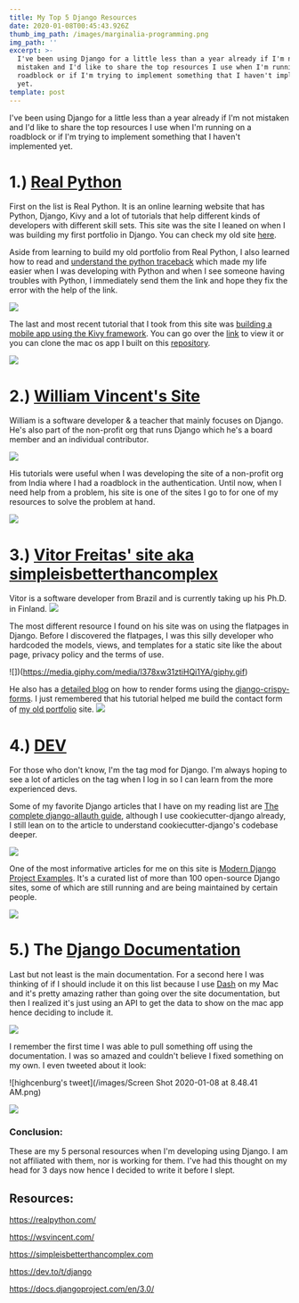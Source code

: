 ```yaml
---
title: My Top 5 Django Resources
date: 2020-01-08T00:45:43.926Z
thumb_img_path: /images/marginalia-programming.png
img_path: ''
excerpt: >-
  I've been using Django for a little less than a year already if I'm not
  mistaken and I'd like to share the top resources I use when I'm running on a
  roadblock or if I'm trying to implement something that I haven't implemented
  yet.
template: post
---
```

I've been using Django for a little less than a year already if I'm not mistaken and I'd like to share the top resources I use when I'm running on a roadblock or if I'm trying to implement something that I haven't implemented yet.

# 1.) [Real Python](https://realpython.com/)

First on the list is Real Python. It is an online learning website that has Python, Django, Kivy and a lot of tutorials that help different kinds of developers with different skill sets. This site was the site I leaned on when I was building my first portfolio in Django. You can check my old site [here](https://highcenburg.herokuapp.com/). 

Aside from learning to build my old portfolio from Real Python, I also learned how to read and [understand the python traceback](https://realpython.com/python-traceback/) which made my life easier when I was developing with Python and when I see someone having troubles with Python, I immediately send them the link and hope they fix the error with the help of the link.

![](https://media.giphy.com/media/J0nJNHnnukpJm/giphy.gif)

The last and most recent tutorial that I took from this site was [building a mobile app using the Kivy framework](https://realpython.com/mobile-app-kivy-python/). You can go over the [link](https://realpython.com/mobile-app-kivy-python/) to view it or you can clone the mac os app I built on this [repository](https://github.com/reyesvicente/mac-os-calculator).

![](https://media.giphy.com/media/5VKbvrjxpVJCM/giphy.gif)

# 2.) [William Vincent's Site](https://wsvincent.com/)

William is a software developer & a teacher that mainly focuses on Django. He's also part of the non-profit org that runs Django which he's a board member and an individual contributor.

![](https://media.giphy.com/media/l3dj09hpsfuYkijDi/giphy.gif)

His tutorials were useful when I was developing the site of a non-profit org from India where I had a roadblock in the authentication. Until now, when I need help from a problem, his site is one of the sites I go to for one of my resources to solve the problem at hand.

![](https://media.giphy.com/media/srg19CG0cKMuI/giphy.gif)

# 3.) [Vitor Freitas' site aka simpleisbetterthancomplex](https://simpleisbetterthancomplex.com)

Vitor is a software developer from Brazil and is currently taking up his Ph.D. in Finland. ![](https://media.giphy.com/media/12aWRwUbRHSAX6/giphy.gif)

The most different resource I found on his site was on using the flatpages in Django. Before I discovered the flatpages, I was this silly developer who hardcoded the models, views, and templates for a static site like the about page, privacy policy and the terms of use.

!\[])(https://media.giphy.com/media/l378xw31ztiHQi1YA/giphy.gif)

He also has a [detailed blog](https://simpleisbetterthancomplex.com/tutorial/2018/11/28/advanced-form-rendering-with-django-crispy-forms.html) on how to render forms using the [django-crispy-forms](https://readthedocs.org/projects/django-crispy-forms/). I just remembered that his tutorial helped me build the contact form of [my old portfolio](https://highcenburg.herokuapp.com/contact/) site. ![](https://media.giphy.com/media/3osxY7xVVSgMfAPZ16/giphy.gif)

# 4.) [DEV](https://dev.to/t/django)

For those who don't know, I'm the tag mod for Django. I'm always hoping to see a lot of articles on the tag when I log in so I can learn from the more experienced devs.

Some of my favorite Django articles that I have on my reading list are [The complete django-allauth guide](https://dev.to/gajesh/the-complete-django-allauth-guide-la3), although I use cookiecutter-django already, I still lean on to the article to understand cookiecutter-django's codebase deeper.

![](https://media.giphy.com/media/XDQkdl6Yl8q45jYwa1/giphy.gif)

One of the most informative articles for me on this site is [Modern Django Project Examples](https://dev.to/omenapps/modern-django-project-examples-58mm). It's a curated list of more than 100 open-source Django sites, some of which are still running and are being maintained by certain people.

![](https://media.giphy.com/media/ToMjGpnXBTw7vnokxhu/giphy.gif)

# 5.) The [Django Documentation](https://docs.djangoproject.com/en/3.0/)

Last but not least is the main documentation. For a second here I was thinking of if I should include it on this list because I use [Dash](https://kapeli.com/dash) on my Mac and it's pretty amazing rather than going over the site documentation, but then I realized it's just using an API to get the data to show on the mac app hence deciding to include it.

![](https://media.giphy.com/media/j2wpZyLy2s70ul4TKo/giphy.gif)

I remember the first time I was able to pull something off using the documentation. I was so amazed and couldn't believe I fixed something on my own. I even tweeted about it look:

![highcenburg's tweet](/images/Screen Shot 2020-01-08 at 8.48.41 AM.png)

![](https://media.giphy.com/media/zaqclXyLz3Uoo/giphy.gif)

### Conclusion:

These are my 5 personal resources when I'm developing using Django. I am not affiliated with them, nor is working for them. I've had this thought on my head for 3 days now hence I decided to write it before I slept.

## Resources:

https://realpython.com/

https://wsvincent.com/

https://simpleisbetterthancomplex.com

https://dev.to/t/django

https://docs.djangoproject.com/en/3.0/
